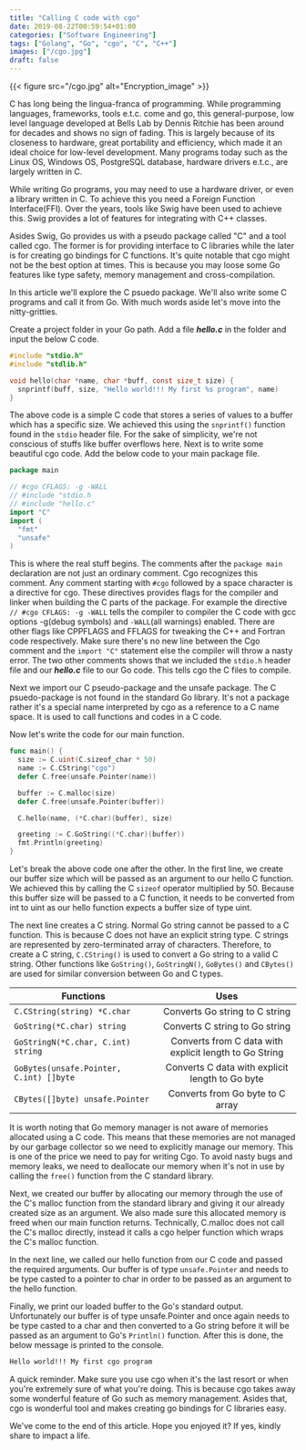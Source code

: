 ```yaml
---
title: "Calling C code with cgo"
date: 2019-08-22T00:59:54+01:00
categories: ["Software Engineering"]
tags: ["Golang", "Go", "cgo", "C", "C++"]
images: ["/cgo.jpg"]
draft: false
---
```


{{< figure src="/cgo.jpg" alt="Encryption_image" >}}

C has long being the lingua-franca of programming. While programming languages, frameworks, tools e.t.c. come and go, this general-purpose, low level language developed at Bells Lab by Dennis Ritchie has been around for decades and shows no sign of fading. This is largely because of its closeness to hardware, great portability and efficiency, which made it an ideal choice for low-level development. Many programs today such as the Linux OS, Windows OS, PostgreSQL database, hardware drivers e.t.c., are largely written in C.

While writing Go programs, you may need to use a hardware driver, or even a library written in C. To achieve this you need a Foreign Function Interface(FFI). Over the years, tools like Swig have been used to achieve this. Swig provides a lot of features for integrating with C++ classes.

Asides Swig, Go provides us with a pseudo package called "C" and a tool called cgo. The former is for providing interface to C libraries while the later is for creating go bindings for C functions. It's quite notable that cgo might not be the best option at times. This is because you may loose some Go features like type safety, memory management and cross-compilation.

In this article we'll explore the C psuedo package. We'll also write some C programs and call it from Go. With much words aside let's move into the nitty-gritties.

Create a project folder in your Go path. Add a file ***hello.c*** in the folder and input the below C code.

```c
#include "stdio.h"
#include "stdlib.h"

void hello(char *name, char *buff, const size_t size) {
  snprintf(buff, size, "Hello world!!! My first %s program", name)
}
```

The above code is a simple C code that stores a series of values to a buffer which has a specific size. We achieved this using the ```snprintf()``` function found in the ```stdio``` header file. For the sake of simplicity, we're not conscious of stuffs like buffer overflows here. Next is to write some beautiful cgo code. Add the below code to your main package file.


```go
package main

// #cgo CFLAGS: -g -WALL
// #include "stdio.h
// #include "hello.c"
import "C"
import (
  "fmt"
  "unsafe"
)
```

This is where the real stuff begins. The comments after the ```package main``` declaration are not just an ordinary comment. Cgo recognizes this comment. Any comment starting with ```#cgo``` followed by a space character is a directive for cgo. These directives provides flags for the compiler and linker when building the C parts of the package. For example the directive ```// #cgo CFLAGS: -g -WALL``` tells the compiler to compiler the C code with gcc options -g(debug symbols) and ```-WALL```(all warnings) enabled. There are other flags like CPPFLAGS and FFLAGS for tweaking the C++ and Fortran code respectively. Make sure there's no new line between the Cgo comment and the ```import "C"``` statement else the compiler will throw a nasty error. The two other comments shows that we included the ```stdio.h``` header file and our ***hello.c*** file to our Go code. This tells cgo the C files to compile.

Next we import our C pseudo-package and the unsafe package. The C psuedo-package is not found in the standard Go library. It's not a package rather it's a special name interpreted by cgo as a reference to a C name space. It is used to call functions and codes in a C code.

Now let's write the code for our main function.

```go
func main() {
  size := C.uint(C.sizeof_char * 50)
  name := C.CString("cgo")
  defer C.free(unsafe.Pointer(name))

  buffer := C.malloc(size)
  defer C.free(unsafe.Pointer(buffer))

  C.hello(name, (*C.char)(buffer), size)

  greeting := C.GoString((*C.char)(buffer))
  fmt.Println(greeting)
}
```

Let's break the above code one after the other. In the first line, we create our buffer size which will be passed as an argument to our hello C function. We achieved this by calling the C ```sizeof``` operator multiplied by 50. Because this buffer size will be passed to a C function, it needs to be converted from int to uint as our hello function expects a buffer size of type uint.

The next line creates a C string. Normal Go string cannot be passed to a C function. This is because C does not have an explicit string type. C strings are represented by zero-terminated array of characters. Therefore, to create a C string, ```C.CString()``` is used to convert a Go string to a valid C string. Other functions like ```GoString()```, ```GoStringN()```, ```GoBytes()``` and ```CBytes()``` are used for similar conversion between Go and C types.

| Functions                                   | Uses                                 |
| --------------------------------------------|:-----------------------------------: |
| ```C.CString(string) *C.char```             | Converts Go string to C string       |
| ```GoString(*C.char) string```              | Converts C string to Go string       |
| ```GoStringN(*C.char, C.int) string```      | Converts from C data with explicit length to Go String       |
| ```GoBytes(unsafe.Pointer, C.int) []byte``` | Converts C data with explicit length to Go byte       |
| ```CBytes([]byte) unsafe.Pointer```         | Converts from Go byte to C array     |


It is worth noting that Go memory manager is not aware of memories allocated using a C code. This means that these memories are not managed by our garbage collector so we need to explicitly manage our memory. This is one of the price we need to pay for writing Cgo. To avoid nasty bugs and memory leaks, we need to deallocate our memory when it's not in use by calling the ```free()``` function from the C standard library.

Next, we created our buffer by allocating our memory through the use of the C's malloc function from the standard library and giving it our already created size as an argument. We also made sure this allocated memory is freed when our main function returns. Technically, C.malloc does not call the C's malloc directly, instead it calls a cgo helper function which wraps the C's malloc function.

In the next line, we called our hello function from our C code and passed the required arguments. Our buffer is of type ```unsafe.Pointer``` and needs to be type casted to a pointer to char in order to be passed as an argument to the hello function.

Finally, we print our loaded buffer to the Go's standard output. Unfortunately our buffer is of type unsafe.Pointer and once again needs to be type casted to a char and then converted to a Go string before it will be passed as an argument to Go's ```Println()``` function. After this is done, the below message is printed to the console.

```sh
Hello world!!! My first cgo program
```

A quick reminder. Make sure you use cgo when it's the last resort or when you're extremely sure of what you're doing. This is because cgo takes away some wonderful feature of Go such as memory management. Asides that, cgo is wonderful tool and makes creating go bindings for C libraries easy.

We've come to the end of this article. Hope you enjoyed it? If yes, kindly share to impact a life.
